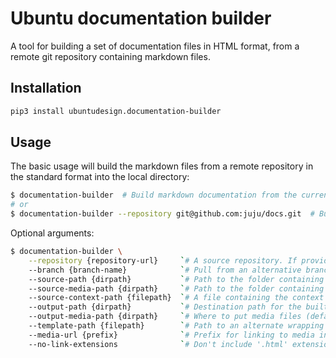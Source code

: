 Ubuntu documentation builder
===

A tool for building a set of documentation files in HTML format,
from a remote git repository containing markdown files.

Installation
---

``` bash
pip3 install ubuntudesign.documentation-builder
```

Usage
---

The basic usage will build the markdown files from a remote repository in the standard format into the local directory:

``` bash
$ documentation-builder  # Build markdown documentation from the current directory
# or
$ documentation-builder --repository git@github.com:juju/docs.git  # Build documentation from remote repository
```

Optional arguments:

``` bash
$ documentation-builder \
    --repository {repository-url}     `# A source repository. If provided, all source paths will be relative to this repository root`
    --branch {branch-name}            `# Pull from an alternative branch to the default (only valid with --repository)`
    --source-path {dirpath}           `# Path to the folder containing markdown files (default: .)`
    --source-media-path {dirpath}     `# Path to the folder containing media files (default: ./media)`
    --source-context-path {filepath}  `# A file containing the context object for building the templates`
    --output-path {dirpath}           `# Destination path for the built HTML files (default: .)`
    --output-media-path {dirpath}     `# Where to put media files (default: ./media)`
    --template-path {filepath}        `# Path to an alternate wrapping template for the built HTML files`
    --media-url {prefix}              `# Prefix for linking to media inside the built HTML files (default: Relative path to built media location, e.g.: ../media)`
    --no-link-extensions              `# Don't include '.html' extension in internal links`
```
